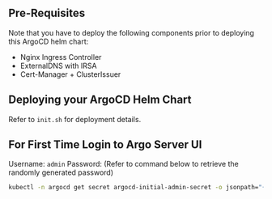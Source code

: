 ## Pre-Requisites

Note that you have to deploy the following components prior to deploying this ArgoCD helm chart:

- Nginx Ingress Controller
- ExternalDNS with IRSA
- Cert-Manager + ClusterIssuer

## Deploying your ArgoCD Helm Chart

Refer to ```init.sh``` for deployment details.

## For First Time Login to Argo Server UI

Username: ```admin```
Password: (Refer to command below to retrieve the randomly generated password)

```bash
kubectl -n argocd get secret argocd-initial-admin-secret -o jsonpath="{.data.password}" | base64 -d
```
